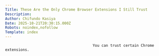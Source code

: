 ```yaml
---
Title: These Are the Only Chrome Browser Extensions I Still Trust
Description: 
Author: Chifundo Kasiya
Date: 2025-10-21T20:30:15.000Z
Robots: noindex,nofollow
Template: index
---
```


                                            You can trust certain Chrome extensions.
                                        
